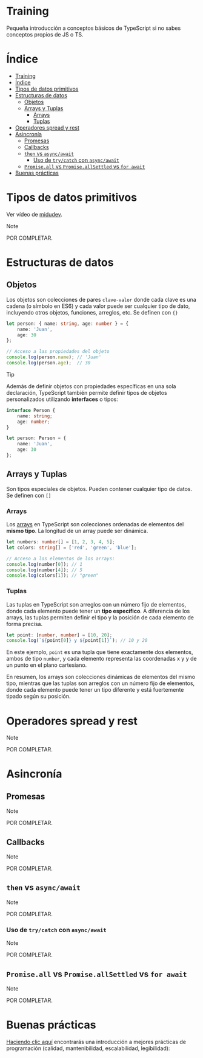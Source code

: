 # Training
Pequeña introducción a conceptos básicos de TypeScript si no sabes conceptos propios de JS o TS.
# Índice
- [Training](#training)
- [Índice](#índice)
- [Tipos de datos primitivos](#tipos-de-datos-primitivos)
- [Estructuras de datos](#estructuras-de-datos)
  - [Objetos](#objetos)
  - [Arrays y Tuplas](#arrays-y-tuplas)
    - [Arrays](#arrays)
    - [Tuplas](#tuplas)
- [Operadores spread y rest](#operadores-spread-y-rest)
- [Asincronía](#asincronía)
  - [Promesas](#promesas)
  - [Callbacks](#callbacks)
  - [`then` vs `async/await`](#then-vs-asyncawait)
    - [Uso de `try/catch` con `async/await`](#uso-de-trycatch-con-asyncawait)
  - [`Promise.all` vs `Promise.allSettled` vs `for await`](#promiseall-vs-promiseallsettled-vs-for-await)
- [Buenas prácticas](#buenas-prácticas)

# Tipos de datos primitivos

Ver vídeo de [midudev](https://www.youtube.com/watch?v=fUgxxhI_bvc).

> [!NOTE]  
> POR COMPLETAR.

# Estructuras de datos

## Objetos
Los objetos son colecciones de pares `clave-valor` donde cada clave es una cadena (o símbolo en ES6) y cada valor puede ser cualquier tipo de dato, incluyendo otros objetos, funciones, arreglos, etc.
Se definen con `{}`

```typescript
let person: { name: string, age: number } = {
    name: 'Juan',
    age: 30
};

// Acceso a las propiedades del objeto
console.log(person.name); // 'Juan'
console.log(person.age);  // 30
```

> [!TIP]
> Además de definir objetos con propiedades específicas en una sola declaración, TypeScript también permite definir tipos de objetos personalizados utilizando **interfaces** o tipos:
> 
> ```typescript
> interface Person {
>     name: string;
>     age: number;
> }
> 
> let person: Person = {
>     name: 'Juan',
>     age: 30
> };
> ```

## Arrays y Tuplas
Son tipos especiales de objetos. Pueden contener cualquier tipo de datos. Se definen con `[]`

### Arrays
Los [arrays](https://developer.mozilla.org/en-US/docs/Web/JavaScript/Reference/Global_Objects/Array) en TypeScript son colecciones ordenadas de elementos del **mismo tipo**. La longitud de un array puede ser dinámica.

```typescript
let numbers: number[] = [1, 2, 3, 4, 5];
let colors: string[] = ['red', 'green', 'blue'];

// Acceso a los elementos de los arrays:
console.log(number[0]); // 1
console.log(number[4]); // 5
console.log(colors[1]); // "green"
```

### Tuplas
Las tuplas en TypeScript son arreglos con un número fijo de elementos, donde cada elemento puede tener un **tipo específico**. A diferencia de los arrays, las tuplas permiten definir el tipo y la posición de cada elemento de forma precisa.

```typescript
let point: [number, number] = [10, 20];
console.log(`${point[0]} y ${point[1]}`); // 10 y 20
```
En este ejemplo, `point` es una tupla que tiene exactamente dos elementos, ambos de tipo `number`, y cada elemento representa las coordenadas x y y de un punto en el plano cartesiano.  

En resumen, los arrays son colecciones dinámicas de elementos del mismo tipo, mientras que las tuplas son arreglos con un número fijo de elementos, donde cada elemento puede tener un tipo diferente y está fuertemente tipado según su posición.

# Operadores spread y rest

> [!NOTE]  
> POR COMPLETAR.

# Asincronía

## Promesas
> [!NOTE]  
> POR COMPLETAR.

## Callbacks 

> [!NOTE]  
> POR COMPLETAR.

## `then` vs `async/await`

> [!NOTE]  
> POR COMPLETAR.

### Uso de `try/catch` con `async/await`

> [!NOTE]  
> POR COMPLETAR.

## `Promise.all` vs `Promise.allSettled` vs `for await`

> [!NOTE]  
> POR COMPLETAR.

# Buenas prácticas

[Haciendo clic aquí](https://peacockindia.mintlify.app/introduction) encontrarás una introducción a mejores prácticas de programación (calidad, mantenibilidad, escalabilidad, legibilidad): 




